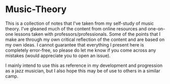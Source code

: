 # Music-Theory
This is a collection of notes that I've taken from my self-study of music theory. 
I've gleaned much of the content from online resources and one-on-one lessons taken with 
professors/professionals. Some of the points that I make are through my own critical reflection of the content 
and are based on my own ideas. I cannot guarantee that everything I present here is completely error-free, so please 
do let me know if you come across any mistakes (would appreciate you to open an issue).

I mainly intend to use this as reference in my development and progression as a jazz musician, 
but I also hope this may be of use to others in a similar camp.
